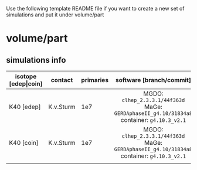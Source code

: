Use the following template README file if you want to create a new set of simulations and put it under volume/part

# volume/part

## simulations info

| isotope \[edep\|coin\] | contact   | primaries | software \[branch/commit\]                                                                  | notes   |
| ---------------------- | --------- | --------- | :-----------------------------------------------------------------------------------------: | ------- |
| K40 \[edep\]           | K.v.Sturm | 1e7       |  MGDO: `clhep_2.3.3.1/44f363d` MaGe: `GERDAphaseII_g4.10/31834a8` container: `g4.10.3_v2.1` | example |
| K40 \[coin\]           | K.v.Sturm | 1e7       |  MGDO: `clhep_2.3.3.1/44f363d` MaGe: `GERDAphaseII_g4.10/31834a8` container: `g4.10.3_v2.1` | example |
|                        |           |           |                                                                                             |         |
